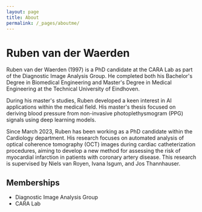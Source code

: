 ```yaml
---
layout: page
title: About
permalink: /_pages/aboutme/
---
```


# Ruben van der Waerden

Ruben van der Waerden (1997) is a PhD candidate at the CARA Lab as part of the Diagnostic Image Analysis Group. He completed both his Bachelor's Degree in Biomedical Engineering and Master's Degree in Medical Engineering at the Technical University of Eindhoven.

During his master's studies, Ruben developed a keen interest in AI applications within the medical field. His master's thesis focused on deriving blood pressure from non-invasive photoplethysmogram (PPG) signals using deep learning models.

Since March 2023, Ruben has been working as a PhD candidate within the Cardiology department. His research focuses on automated analysis of optical coherence tomography (OCT) images during cardiac catheterization procedures, aiming to develop a new method for assessing the risk of myocardial infarction in patients with coronary artery disease. This research is supervised by Niels van Royen, Ivana Isgum, and Jos Thannhauser.

## Memberships

- Diagnostic Image Analysis Group
- CARA Lab
